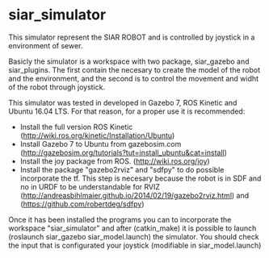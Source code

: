 # siar_simulator

This simulator represent the SIAR ROBOT and is controlled by joystick in a environment of sewer.

Basicly the simulator is a workspace with two package, siar_gazebo and siar_plugins. The first contain the necesary to create the model of the robot and the environment, and the second is to control the movement and widht of the robot through joystick.

This simulator was tested in developed in Gazebo 7, ROS Kinetic and Ubuntu 16.04 LTS. For that reason, for a proper use it is recommended:
  - Install the full version ROS Kinetic (http://wiki.ros.org/kinetic/Installation/Ubuntu)
  - Install Gazebo 7 to Ubuntu from gazebosim.com (http://gazebosim.org/tutorials?tut=install_ubuntu&cat=install)
  - Install the joy package from ROS. (http://wiki.ros.org/joy)
  - Install the package "gazebo2rviz" and "sdfpy" to do possible incorporate the tf. This step is necesary because the robot is in SDF and no in URDF to be understandable for RVIZ (http://andreasbihlmaier.github.io/2014/02/19/gazebo2rviz.html) and (https://github.com/robertdeg/sdfpy)

Once it has been installed the programs you can to incorporate the workspace "siar_simulator" and after (catkin_make) it is possible to launch (roslaunch siar_gazebo siar_model.launch) the simulator. You should check the input that is configurated your joystick (modifiable in siar_model.launch)
